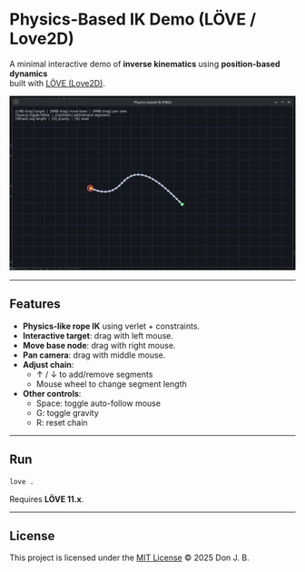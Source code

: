 # Physics-Based IK Demo (LÖVE / Love2D)

A minimal interactive demo of **inverse kinematics** using **position-based dynamics**  
built with [LÖVE (Love2D)](https://love2d.org/).

![Screenshot of the IK demo with chain reaching target](docs/screenshot.png)

---

## Features
- **Physics-like rope IK** using verlet + constraints.
- **Interactive target**: drag with left mouse.
- **Move base node**: drag with right mouse.
- **Pan camera**: drag with middle mouse.
- **Adjust chain**:
  - ↑ / ↓ to add/remove segments  
  - Mouse wheel to change segment length  
- **Other controls**:
  - Space: toggle auto-follow mouse  
  - G: toggle gravity  
  - R: reset chain

---

## Run
```bash
love .
````

Requires **LÖVE 11.x**.

---

## License

This project is licensed under the [MIT License](LICENSE) © 2025 Don J. B.